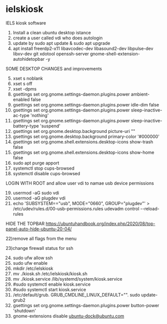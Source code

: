 # ielskiosk
IELS kiosk software
1) Install a clean ubuntu desktop istance
2) create a user called vdi who does autologin
3) update by    sudo apt update & sudo apt upgrade
4) apt install freerdp2-x11 libavcodec-dev libasound2-dev libpulse-dev libxv-dev git xdotool openssh-server gnome-shell-extension-autohidetopbar -y

SOME DESKTOP CHANGES and improvements

5) xset s noblank
6) xset s off
7) xset -dpms
8) gsettings set org.gnome.settings-daemon.plugins.power ambient-enabled false
9) gsettings set org.gnome.settings-daemon.plugins.power idle-dim false
10) gsettings set org.gnome.settings-daemon.plugins.power sleep-inactive-ac-type 'nothing'
11) gsettings set org.gnome.settings-daemon.plugins.power sleep-inactive-battery-type 'suspend'
12) gsettings set org.gnome.desktop.background picture-uri ""
13) gsettings set org.gnome.desktop.background primary-color '#000000'
14) gsettings set org.gnome.shell.extensions.desktop-icons show-trash false
15) gsettings set org.gnome.shell.extensions.desktop-icons show-home false
16) sudo apt purge apport
17) systemctl stop cups-browsed
18) systemctl disable cups-browsed


LOGIN WITH ROOT and allow user vdi to namae usb device permissions 

19) usermod -aG sudo vdi
20) usermod -aG plugdev vdi
21) echo 'SUBSYSTEM=="usb", MODE="0660", GROUP="plugdev"' > /etc/udev/rules.d/00-usb-permissions.rules
udevadm control --reload-rules

HIDE THE TOPBAR https://ubuntuhandbook.org/index.php/2020/08/top-panel-auto-hide-ubuntu-20-04/

22)remove all flags from the menu 

23)change firewall status for ssh 

24) sudo ufw allow ssh
25) sudo ufw enable
26) mkdir /etc/ielskiosk
27) mv ./kiosk.sh /etc/ielskiosk/kiosk.sh
28) mv ./kiosk.service /lib/systemd/system/kiosk.service
29) #sudo systemctl enable kiosk.service
30) #sudo systemctl start kiosk.service
31) /etc/default/grub.     GRUB_CMDLINE_LINUX_DEFAULT="".  sudo update-grub2
32) gsettings set org.gnome.settings-daemon.plugins.power button-power 'shutdown'
33) gnome-extensions disable ubuntu-dock@ubuntu.com


